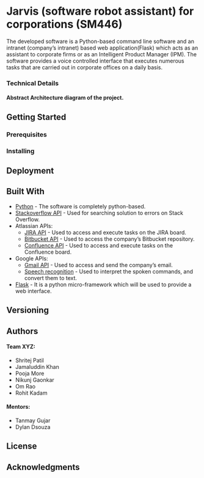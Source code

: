 # Jarvis (software robot assistant) for corporations (SM446)
The developed software is a Python-based command line software and an intranet (company’s intranet) based web application(Flask) which acts as an assistant to corporate firms or as an Intelligent Product Manager (IPM). The software provides a voice controlled interface that executes numerous tasks that are carried out in corporate offices on a daily basis. 

### Technical Details 
#### Abstract Architecture diagram of the project.

## Getting Started


### Prerequisites


### Installing


## Deployment


## Built With
- [Python](https://www.python.org/) -  The software is completely python-based.
- [Stackoverflow API](https://api.stackexchange.com/docs) - Used for searching solution to errors on Stack Overflow.
- Atlassian APIs:
  - [JIRA API](https://developer.atlassian.com/server/jira/platform/rest-apis/) -  Used to access and execute tasks on the JIRA board.
  - [Bitbucket API](https://developer.atlassian.com/bitbucket/api/2/reference/) - Used to access the company’s Bitbucket repository.
  - [Confluence API](https://docs.atlassian.com/atlassian-confluence/REST/6.6.0/) - Used to access and execute tasks on the Confluence board.
- Google APIs:
  - [Gmail API](https://developers.google.com/gmail/api) - Used to access and send the company’s email.
  - [Speech recognition](https://cloud.google.com/speech-to-text) -  Used to interpret the spoken commands, and convert them to text. 
- [Flask](https://flask.palletsprojects.com/en/1.1.x/) -  It is a python micro-framework which will be used to provide a web interface. 

## Versioning


## Authors
#### Team XYZ:
* Shritej Patil
* Jamaluddin Khan
* Pooja More
* Nikunj Gaonkar
* Om Rao
* Rohit Kadam
#### Mentors:
* Tanmay Gujar
* Dylan Dsouza

## License


## Acknowledgments

